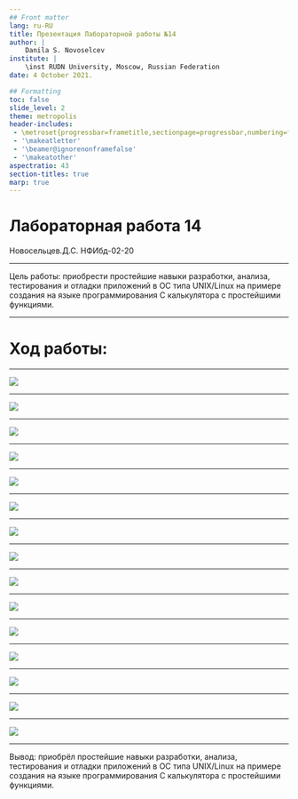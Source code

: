 ```yaml
---
## Front matter
lang: ru-RU
title: Презентация Лабораторной работы №14
author: |
	Danila S. Novoselcev
institute: |
	\inst RUDN University, Moscow, Russian Federation
date: 4 October 2021.

## Formatting
toc: false
slide_level: 2
theme: metropolis
header-includes: 
 - \metroset{progressbar=frametitle,sectionpage=progressbar,numbering=fraction}
 - '\makeatletter'
 - '\beamer@ignorenonframefalse'
 - '\makeatother'
aspectratio: 43
section-titles: true
marp: true
---
```


# Лабораторная работа 14
 Новосельцев.Д.С. 
 НФИбд-02-20

---

Цель работы: приобрести простейшие навыки разработки, анализа, тестирования и отладки приложений в ОС типа UNIX/Linux на примере создания на языке программирования C калькулятора с простейшими функциями.

---

# Ход работы:

---

![](https://imgur.com/f7YOACU.png)

---

![](https://imgur.com/XqPhjxQ.png)

---

![](https://imgur.com/Jq6yjsv.png)

---

![](https://imgur.com/wSXPO2p.png)

---

![](https://imgur.com/2a4dXOv.png)

---

![](https://imgur.com/mUYNh8w.png)

---

![](https://imgur.com/cHLZodL.png)

---

![](https://imgur.com/s5ym3XH.png)

---

![](https://imgur.com/phR3x2z.png)

---

![](https://imgur.com/GwIfzqr.png)

---

![](https://imgur.com/GwIfzqr.png)

---

![](https://imgur.com/0WJPxhh.png)

---

![](https://imgur.com/AF80ZVW.png)

---

![](https://imgur.com/QE75Elb.png)

---

![](https://imgur.com/UMXXm8o.png)

---

Вывод: приобрёл простейшие навыки разработки, анализа, тестирования и отладки приложений в ОС типа UNIX/Linux на примере создания на языке программирования C калькулятора с простейшими функциями.
